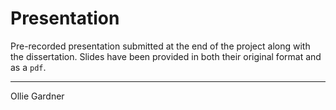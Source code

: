# Presentation

Pre-recorded presentation submitted at the end of the project along with the dissertation. Slides have been provided in both their original format and as a `pdf`.

---

Ollie Gardner
